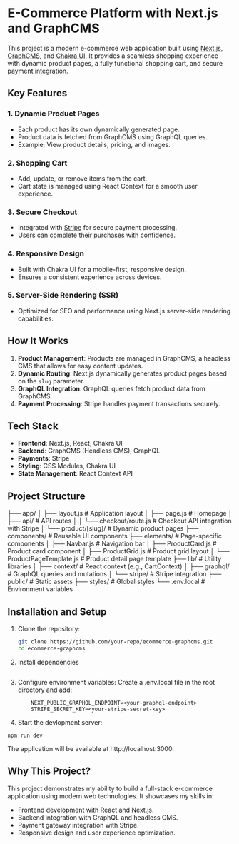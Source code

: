 # E-Commerce Platform with Next.js and GraphCMS

This project is a modern e-commerce web application built using [Next.js](https://nextjs.org/), [GraphCMS](https://graphcms.com/), and [Chakra UI](https://chakra-ui.com/). It provides a seamless shopping experience with dynamic product pages, a fully functional shopping cart, and secure payment integration.

## Key Features

### 1. **Dynamic Product Pages**

- Each product has its own dynamically generated page.
- Product data is fetched from GraphCMS using GraphQL queries.
- Example: View product details, pricing, and images.

### 2. **Shopping Cart**

- Add, update, or remove items from the cart.
- Cart state is managed using React Context for a smooth user experience.

### 3. **Secure Checkout**

- Integrated with [Stripe](https://stripe.com/) for secure payment processing.
- Users can complete their purchases with confidence.

### 4. **Responsive Design**

- Built with Chakra UI for a mobile-first, responsive design.
- Ensures a consistent experience across devices.

### 5. **Server-Side Rendering (SSR)**

- Optimized for SEO and performance using Next.js server-side rendering capabilities.

## How It Works

1. **Product Management**: Products are managed in GraphCMS, a headless CMS that allows for easy content updates.
2. **Dynamic Routing**: Next.js dynamically generates product pages based on the `slug` parameter.
3. **GraphQL Integration**: GraphQL queries fetch product data from GraphCMS.
4. **Payment Processing**: Stripe handles payment transactions securely.

## Tech Stack

- **Frontend**: Next.js, React, Chakra UI
- **Backend**: GraphCMS (Headless CMS), GraphQL
- **Payments**: Stripe
- **Styling**: CSS Modules, Chakra UI
- **State Management**: React Context API

## Project Structure

├── app/ │ ├── layout.js # Application layout │ ├── page.js # Homepage │ ├── api/ # API routes │ │ └── checkout/route.js # Checkout API integration with Stripe │ └── product/[slug]/ # Dynamic product pages ├── components/ # Reusable UI components ├── elements/ # Page-specific components │ ├── Navbar.js # Navigation bar │ ├── ProductCard.js # Product card component │ ├── ProductGrid.js # Product grid layout │ └── ProductPageTemplate.js # Product detail page template ├── lib/ # Utility libraries │ ├── context/ # React context (e.g., CartContext) │ ├── graphql/ # GraphQL queries and mutations │ └── stripe/ # Stripe integration ├── public/ # Static assets ├── styles/ # Global styles └── .env.local # Environment variables

## Installation and Setup

1. Clone the repository:

   ```bash
   git clone https://github.com/your-repo/ecommerce-graphcms.git
   cd ecommerce-graphcms
   ```

2. Install dependencies

   ```npm install

   ```

3. Configure environment variables: Create a .env.local file in the root directory and add:
   ```
       NEXT_PUBLIC_GRAPHQL_ENDPOINT=<your-graphql-endpoint>
       STRIPE_SECRET_KEY=<your-stripe-secret-key>
   ```
4. Start the devlopment server:

```
npm run dev
```

The application will be available at http://localhost:3000.

## Why This Project?

This project demonstrates my ability to build a full-stack e-commerce application using modern web technologies. It showcases my skills in:

- Frontend development with React and Next.js.
- Backend integration with GraphQL and headless CMS.
- Payment gateway integration with Stripe.
- Responsive design and user experience optimization.
